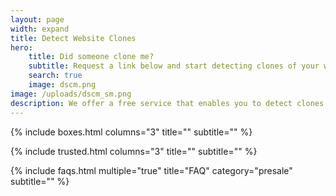 ```yaml
---
layout: page
width: expand
title: Detect Website Clones
hero:
    title: Did someone clone me?
    subtitle: Request a link below and start detecting clones of your website
    search: true
    image: dscm.png
image: /uploads/dscm_sm.png
description: We offer a free service that enables you to detect clones of your website. This allows you to protect your website and it's visitors against phishing attacks.
---
```

{% include boxes.html columns="3" title="" subtitle="" %}

{% include trusted.html columns="3" title="" subtitle="" %}

{% include faqs.html multiple="true" title="FAQ" category="presale" subtitle="" %}
